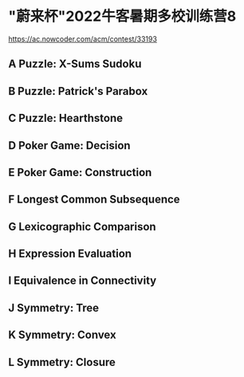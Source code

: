 # "蔚来杯"2022牛客暑期多校训练营8

https://ac.nowcoder.com/acm/contest/33193

## A Puzzle: X-Sums Sudoku

## B Puzzle: Patrick's Parabox

## C Puzzle: Hearthstone

## D Poker Game: Decision

## E Poker Game: Construction

## F Longest Common Subsequence

## G Lexicographic Comparison

## H Expression Evaluation

## I Equivalence in Connectivity

## J Symmetry: Tree

## K Symmetry: Convex

## L Symmetry: Closure
